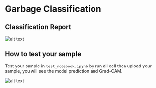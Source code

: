 # Garbage Classification

## Classification Report
![alt text](https://github.com/filmerxyz/GarbageClassification/blob/master/preview.png)

## How to test your sample
Test your sample in ```test_notebook.ipynb``` by run all cell then upload your sample, you will see the model prediction and Grad-CAM.

![alt text](https://github.com/filmerxyz/GarbageClassification/blob/master/preview.png)
